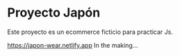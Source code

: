 # Proyecto Japón

Este proyecto es un ecommerce ficticio para practicar Js.

https://japon-wear.netlify.app
In the making...
